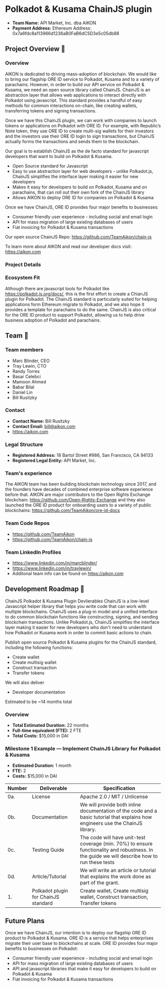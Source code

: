 # Polkadot & Kusama ChainJS plugin 

* **Team Name:** API Market, Inc. dba AIKON
* **Payment Address:** Ethereum Address: 0x7a6fdc8a113966d1236aB0FaB6dC5D3e5c05db88

## Project Overview :page_facing_up: 

### Overview

AIKON is dedicated to driving mass-adoption of blockchain. We would like to bring our flagship ORE ID service to Polkadot, Kusama and to a variety of parachains. However, in order to build our API service on Polkadot & Kusama, we need an open source library called ChainJS. ChainJS is an abstraction layer that allows web applications to interact directly with Polkadot using javascript. This standard provides a handful of easy methods for common interactions on-chain, like creating wallets, transferring tokens and signing transactions.

Once we have this ChainJS plugin, we can work with companies to launch tokens or applications on Polkadot with ORE ID. For example, with Republic’s Note token, they use ORE ID to create multi-sig wallets for their investors and the investors use their ORE ID login to sign transactions, but ChainJS actually forms the transactions and sends them to the blockchain. 

Our goal is to establish ChainJS as the de facto standard for javascript developers that want to build on Polkadot & Kusama. 
* Open Source standard for Javascript 
* Easy to use abstraction layer for web developers - unlike Polkadot.js, ChainJS simplifies the interface layer making it easier for new developers
* Makes it easy for developers to build on Polkadot, Kusama and on parachains, that can roll out their own fork of the ChainJS library
* Allows AIKON to deploy ORE ID for companies on Polkadot & Kusama

Once we have ChainJS, ORE ID provides four major benefits to businesses:
* Consumer friendly user experience - including social and email login
* API for mass migration of large existing databases of users
* Fiat invoicing for Polkadot & Kusama transactions

Our open source ChainJS Repo: https://github.com/TeamAikon/chain-js

To learn more about AIKON and read our developer docs visit: https://aikon.com

### Project Details 


### Ecosystem Fit 
Although there are javascript tools for Polkadot like https://polkadot.js.org/docs/, this is the first effort to create a ChianJS plugin for Polkadot. The ChainJS standard is particularly suited for helping applications form Ethereum migrate to Polkadot, and we also hope it provides a template for parachains to do the same. ChainJS is also critical for the ORE ID product to support Polkadot, allowing us to help drive business adoption of Polkadot and parachains. 

## Team :busts_in_silhouette:

### Team members
* Marc Blinder, CEO
* Tray Lewin, CTO
* Randy Torres
* Basar Celebci
* Mamoon Ahmed
* Babar Bilal
* Daniel Lin
* Bill Rusitzky


### Contact
* **Contact Name:** Bill Rusitzky
* **Contact Email:** bill@aikon.com
* https://aikon.com

### Legal Structure 
* **Registered Address:** 18 Bartol Street #986, San Francisco, CA 94133
* **Registered Legal Entity:** API Market, Inc.

### Team's experience
The AIKON team has been building blockchain technology since 2017, and the founders have decades of combined enterprise software experience before that. AIKON are major contributors to the Open Rights Exchange blockchain: https://github.com/Open-Rights-Exchange and they also launched the ORE ID product for onboarding users to a variety of public blockchains: https://github.com/TeamAikon/ore-id-docs 

### Team Code Repos
* https://github.com/TeamAikon
* https://github.com/TeamAikon/chain-js


### Team LinkedIn Profiles
* https://www.linkedin.com/in/marcblinder/
* https://www.linkedin.com/in/traylewin/
* Additonal team info can be found on https://aikon.com

## Development Roadmap :nut_and_bolt: 

ChainJS Polkadot & Kusama Plugin Devlierables
ChainJS is a low-level Javascript helper library that helps you write code that can work with multiple blockchains. ChainJS uses a plug-in model and a unified interface to do common blockchain functions like constructing, signing, and sending blockchain transactions. Unlike Polkadot.js, ChainJS simplifies the interface layer making it easier for new developers who don't need to understand how Polkadot or Kusama work in order to commit basic actions to chain.

Publish open source Polkadot & Kusama plugins for the ChainJS standard, including the following functions:
* Create wallet
* Create multisig wallet
* Construct transaction
* Transfer tokens

We will also deliver
* Developer documentation 

Estimated to be ~14 months total


### Overview
* **Total Estimated Duration:** 22 months
* **Full-time equivalent (FTE):** 2 FTE
* **Total Costs:** $15,000 in DAI

### Milestone 1 Example — Implement ChainJS Library for Polkadot & Kusama
* **Estimated Duration:** 1 month
* **FTE:**  2
* **Costs:** $15,000 in DAI

| Number | Deliverable | Specification |
| ------------- | ------------- | ------------- |
| 0a. | License | Apache 2.0 / MIT / Unlicense |
| 0b. | Documentation | We will provide both inline documentation of the code and a basic tutorial that explains how engineers use the ChainJS library. 
| 0c. | Testing Guide | The code will have unit-test coverage (min. 70%) to ensure functionality and robustness. In the guide we will describe how to run these tests | 
| 0d. | Article/Tutorial | We will write an article or tutorial that explains the work done as part of the grant. 
| 1. | Polkadot plugin for ChainJS standard | Create wallet, Create multisig wallet, Construct transaction, Transfer tokens |

## Future Plans
Once we have ChainJS, our intention is to deploy our flagship ORE ID product to Polkadot & Kusama. ORE ID is a service that helps enterprises migrate their user base to blockchains at scale. ORE ID provides four major benefits to businesses on Polkadot:
* Consumer friendly user experience - including social and email login
* API for mass migration of large existing databases of users
* API and javascript libraries that make it easy for developers to build on Polkadot & Kusama
* Fiat invoicing for Polkadot & Kusama transactions
